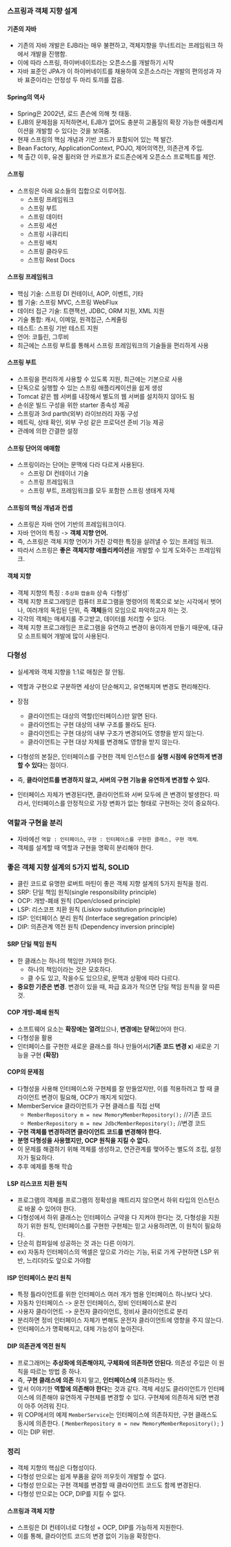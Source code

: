 ### 스프링과 객체 지향 설계

#### 기존의 자바
* 기존의 자바 개발은 EJB라는 매우 불편하고, 객체지향을 무너트리는 프레임워크 하에서 개발을 진행함.
* 이에 따라 스프링, 하이버네이트라는 오픈소스를 개발하기 시작
* 자바 표준인 JPA가 이 하이버네이트를 채용하여 오픈소스라는 개발의 편의성과 자바 표준이라는 안정성 두 마리 토끼를 잡음.

#### Spring의 역사
* Spring은 2002년, 로드 존슨에 의해 첫 태동.
* EJB의 문제점을 지적하면서, EJB가 없어도 충분히 고품질의 확장 가능한 애플리케이션을 개발할 수 있다는 것을 보여줌.
* 현재 스프링의 핵심 개념과 기반 코드가 포함되어 있는 책 발간.
* Bean Factory, ApplicationContext, POJO, 제어의역전, 의존관계 주입.
* 책 출간 이후, 유겐 휠러와 얀 카로프가 로드존슨에게 오픈소스 프로젝트를 제안.

#### 스프링
* 스프링은 아래 요소들의 집합으로 이루어짐.
  * 스프링 프레임워크
  * 스프링 부트
  * 스프링 데이터
  * 스프링 세션
  * 스프링 시큐리티
  * 스프링 배치
  * 스프링 클라우드
  * 스프링 Rest Docs


#### 스프링 프레임워크
* 핵심 기술: 스프링 DI 컨테이너, AOP, 이벤트, 기타
* 웹 기술: 스프링 MVC, 스프링 WebFlux
* 데이터 접근 기술: 트랜잭션, JDBC, ORM 지원, XML 지원
* 기술 통합: 캐시, 이메일, 원격접근, 스케줄링
* 테스트: 스프링 기반 테스트 지원
* 언어: 코틀린, 그루비
* 최근에는 스프링 부트를 통해서 스프링 프레임워크의 기술들을 편리하게 사용


#### 스프링 부트
* 스프링을 편리하게 사용할 수 있도록 지원, 최근에는 기본으로 사용
* 단독으로 실행할 수 있는 스프링 애플리케이션을 쉽게 생성
* Tomcat 같은 웹 서버를 내장해서 별도의 웹 서버를 설치하지 않아도 됨
* 손쉬운 빌드 구성을 위한 starter 종속성 제공
* 스프링과 3rd parth(외부) 라이브러리 자동 구성
* 메트릭, 상태 확인, 외부 구성 같은 프로덕션 준비 기능 제공
* 관례에 의한 간결한 설정

#### 스프링 단어의 애매함
* 스프링이라는 단어는 문맥에 다라 다르게 사용된다.
  * 스프링 DI 컨테이너 기술
  * 스프링 프레임워크
  * 스프링 부트, 프레임워크를 모두 포함한 스프링 생태계 자체

#### 스프링의 핵심 개념과 컨셉
* 스프링은 자바 언어 기반의 프레임워크이다.
* 자바 언어의 특징 -> **객체 지향 언어.**
* 즉, 스프링은 객체 지향 언어가 가진 강력한 특징을 살려낼 수 있는 프레임 워크.
* 따라서 스프링은 **좋은 객체지향 애플리케이션**을 개발할 수 있게 도와주는 프레임워크.

#### 객체 지향
* 객체 지향의 특징 : `추상화` `캡슐화` 상속` `다형성`
* 객체 지향 프로그래밍은 컴퓨터 프로그램을 명령어의 목록으로 보는 시각에서 벗어나, 여러개의 독립된 단위, 즉 **객체**들의 모임으로 파악하고자 하는 것.
* 각각의 객체는 매세지를 주고받고, 데이터를 처리할 수 있다.
* 객체 지향 프로그래밍은 프로그램을 유연하고 변경이 용이하게 만들기 때문에, 대규모 소프트웨어 개발에 많이 사용된다.

### 다형성
* 실세계와 객체 지향을 1:1로 매칭은 잘 안됨.
* 역할과 구현으로 구분하면 세상이 단순해지고, 유연해지며 변경도 편리해진다.
* 장점 
  * 클라이언트는 대상의 역할(인터페이스)만 알면 된다.
  * 클라이언트는 구현 대상의 내부 구조를 몰라도 된다.
  * 클라이언트는 구현 대상의 내부 구조가 변경되어도 영향을 받지 않는다.
  * 클라이언트는 구현 대상 자체를 변경해도 영향을 받지 않는다.
* 다형성의 본질은, 인터페이스를 구현한 객체 인스턴스를 **실행 시점에 유연하게 변경할 수 있다**는 점이다.
* 즉, **클라이언트를 변경하지 않고, 서버의 구현 기능을 유연하게 변경할 수 있다.**

* 인터페이스 자체가 변경된다면, 클라이언트와 서버 모두에 큰 변경이 발생한다. 따라서, 인터페이스를 안정적으로 가장 변화가 없는 형태로 구현하는 것이 중요하다.

### 역할과 구현을 분리
* 자바에선 `역할 : 인터페이스`, `구현 : 인터페이스를 구현한 클래스, 구현 객체`.
* 객체를 설계할 때 역할과 구현을 명확히 분리해야 한다. 

### 좋은 객체 지향 설계의 5가지 법칙, SOLID
* 클린 코드로 유명한 로버트 마틴이 좋은 객체 지향 설계의 5가지 원칙을 정리.
* SRP: 단일 책임 원칙(single responsibility principle)
* OCP: 개방-폐쇄 원칙 (Open/closed principle)
* LSP: 리스코프 치환 원칙 (Liskov substitution principle)
* ISP: 인터페이스 분리 원칙 (Interface segregation principle)
* DIP: 의존관계 역전 원칙 (Dependency inversion principle)

#### SRP 단일 책임 원칙
* 한 클래스는 하나의 책임만 가져야 한다.
  * 하나의 책임이라는 것은 모호하다.
  * 클 수도 있고, 작을수도 있으므로, 문맥과 상황에 따라 다르다.
* **중요한 기준은 변경**. 변경이 있을 때, 파급 효과가 적으면 단일 책임 원칙을 잘 따른 것.

#### COP 개방-폐쇄 원칙
* 소프트웨어 요소는 **확장에는 열려**있으나, **변경에는 닫혀**있어야 한다.
* 다형성을 활용
* 인터페이스를 구현한 새로운 클래스를 하나 만들어서(**기존 코드 변경 x**) 새로운 기능을 구현 **(확장)**

#### COP의 문제점
* 다형성을 사용해 인터페이스와 구현체를 잘 만들었지만, 이를 적용하려고 할 때 클라이언트 변경이 필요해, OCP가 깨지게 되었다.
* MemberService 클라이언트가 구현 클래스를 직접 선택
  * `MemberRepository m = new MemoryMemberRepository();` //기존 코드
  * `MemberRepository m = new JdbcMemberRepository();` //변경 코드
* **구현 객체를 변경하려면 클라이언트 코드를 변경해야 한다.**
* **분명 다형성을 사용했지만, OCP 원칙을 지킬 수 없다.**
* 이 문제를 해결하기 위해 객체를 생성하고, 연관관계를 맺어주는 별도의 조립, 설정자가 필요하다.
* 추후 예제를 통해 학습

#### LSP 리스코프 치환 원칙
* 프로그램의 객체를 프로그램의 정확성을 깨트리지 않으면서 하위 타입의 인스턴스로 바꿀 수 있어야 한다.
* 다형성에서 하위 클래스는 인터페이스 규약을 다 지켜야 한다는 것, 다형성을 지원하기 위한 원칙, 인터페이스를 구현한 구현체는 믿고 사용하려면, 이 원칙이 필요하다.
* 단순히 컴파일에 성공하는 것 과는 다른 이야기.
* ex)  자동차 인터페이스의 엑셀은 앞으로 가라는 기능, 뒤로 가게 구현하면 LSP 위반, 느리더라도 앞으로 가야함

#### ISP 인터페이스 분리 원칙
* 특정 틀라이언트를 위한 인터페이스 여러 개가 범용 인터페이스 하나보다 낫다.
* 자동차 인터페이스 -> 운전 인터페이스, 정비 인터페이스로 분리
* 사용자 클라이언트 -> 운전자 클라이언트, 정비사 클라이언트로 분리
* 분리하면 정비 인터페이스 자체가 변해도 운전자 클라이언트에 영향을 주지 않는다.
* 인터페이스가 명확해지고, 대체 가능성이 높아진다.

#### DIP 의존관계 역전 원칙
* 프로그래머는 **추상화에 의존해야지, 구체화에 의존하면 안된다.** 의존성 주입은 이 원칙을 따르는 방법 중 하나.
* 즉, **구현 클래스에 의존** 하지 말고, **인터페이스에** 의존하라는 뜻.
* 앞서 이야기한 **역할에 의존해야 한다**는 것과 같다. 객체 세상도 클라이언트가 인터페이스에 의존해야 유연하게 구현체를 변경할 수 있다. 구현체에 의존하게 되면 변경이 아주 어려워 진다.
* 위 COP에서의 예제 `MemberService`는 인터페이스에 의존하지만, 구현 클래스도 동시에 의존한다. ( `MemberRepository m = new MemoryMemberRepository();` )
* 이는 DIP 위반.

### 정리
* 객체 지향의 핵심은 다형성이다.
* 다형성 만으로는 쉽게 부품을 갈아 끼우듯이 개발할 수 없다.
* 다형성 만으로는 구현 객체를 변경할 때 클라이언트 코드도 함께 변경된다.
* 다형성 만으로는 OCP, DIP를 지킬 수 없다.

#### 스프링과 객체 지향
* 스프링은 DI 컨테이너로 다형성 + OCP, DIP를 가능하게 지원한다.
* 이를 통해, 클라이언트 코드의 변경 없이 기능을 확장한다. 